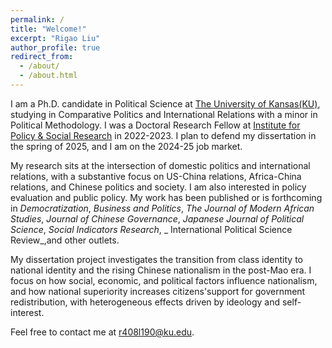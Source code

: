 ```yaml
---
permalink: /
title: "Welcome!"
excerpt: "Rigao Liu"
author_profile: true
redirect_from: 
  - /about/
  - /about.html
---
```

<!-- Global site tag (gtag.js) - Google Analytics -->
<script async src="https://www.googletagmanager.com/gtag/js?id=UA-123521501-1"></script>
<script>
  window.dataLayer = window.dataLayer || [];
  function gtag(){dataLayer.push(arguments);}
  gtag('js', new Date());

  gtag('config', 'UA-123521501-1');
</script>
 I am a Ph.D. candidate in Political Science at [The University of Kansas(KU)](https://kups.ku.edu/), studying in Comparative Politics and International Relations with a minor in Political Methodology. I was a Doctoral Research Fellow at [Institute for Policy & Social Research](https://ipsr.ku.edu/) in 2022-2023. I plan to defend my dissertation in the spring of 2025, and I am on the 2024-25 job market.

My research sits at the intersection of domestic politics and international relations, with a substantive focus on US-China relations, Africa-China relations, and Chinese politics and society. I am also interested in policy evaluation and public policy. My work has been published or is forthcoming in _Democratization_, _Business and Politics_, _The Journal of Modern African Studies_, _Journal of Chinese Governance_, _Japanese Journal of Political Science_, _Social Indicators Research_, _ International Political Science Review_,and other outlets.

My dissertation project investigates the transition from class identity to national identity and the rising Chinese nationalism in the post-Mao era. I focus on how social, economic, and political factors influence nationalism, and how national superiority increases citizens'support for government redistribution, with heterogeneous effects driven by ideology and self-interest.

Feel free to contact me at [r408l190@ku.edu](mailto:r408l190@ku.edu).
